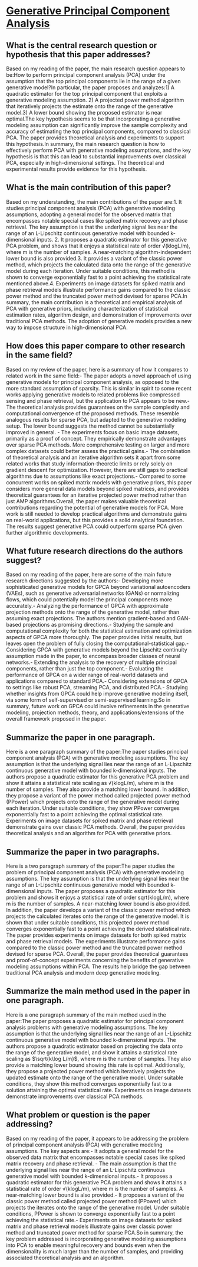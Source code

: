 # [Generative Principal Component Analysis](https://arxiv.org/abs/2203.09693)

## What is the central research question or hypothesis that this paper addresses?

Based on my reading of the paper, the main research question appears to be:How to perform principal component analysis (PCA) under the assumption that the top principal components lie in the range of a given generative model?In particular, the paper proposes and analyzes:1) A quadratic estimator for the top principal component that exploits a generative modeling assumption. 2) A projected power method algorithm that iteratively projects the estimate onto the range of the generative model.3) A lower bound showing the proposed estimator is near optimal.The key hypothesis seems to be that incorporating a generative modeling assumption can significantly improve the sample complexity and accuracy of estimating the top principal components, compared to classical PCA. The paper provides theoretical analysis and experiments to support this hypothesis.In summary, the main research question is how to effectively perform PCA with generative modeling assumptions, and the key hypothesis is that this can lead to substantial improvements over classical PCA, especially in high-dimensional settings. The theoretical and experimental results provide evidence for this hypothesis.


## What is the main contribution of this paper?

Based on my understanding, the main contributions of the paper are:1. It studies principal component analysis (PCA) with generative modeling assumptions, adopting a general model for the observed matrix that encompasses notable special cases like spiked matrix recovery and phase retrieval. The key assumption is that the underlying signal lies near the range of an L-Lipschitz continuous generative model with bounded k-dimensional inputs. 2. It proposes a quadratic estimator for this generative PCA problem, and shows that it enjoys a statistical rate of order √(klogL/m), where m is the number of samples. A near-matching algorithm-independent lower bound is also provided.3. It provides a variant of the classic power method, which projects the calculated data onto the range of the generative model during each iteration. Under suitable conditions, this method is shown to converge exponentially fast to a point achieving the statistical rate mentioned above.4. Experiments on image datasets for spiked matrix and phase retrieval models illustrate performance gains compared to the classic power method and the truncated power method devised for sparse PCA.In summary, the main contribution is a theoretical and empirical analysis of PCA with generative priors, including characterization of statistical estimation rates, algorithm design, and demonstration of improvements over traditional PCA methods. The adoption of generative models provides a new way to impose structure in high-dimensional PCA.


## How does this paper compare to other research in the same field?

Based on my review of the paper, here is a summary of how it compares to related work in the same field:- The paper adopts a novel approach of using generative models for principal component analysis, as opposed to the more standard assumption of sparsity. This is similar in spirit to some recent works applying generative models to related problems like compressed sensing and phase retrieval, but the application to PCA appears to be new.- The theoretical analysis provides guarantees on the sample complexity and computational convergence of the proposed methods. These resemble analogous results for sparse PCA, but adapted to the generative modeling setup. The lower bound suggests the method cannot be substantially improved in general. - The experiments focus on basic image datasets, primarily as a proof of concept. They empirically demonstrate advantages over sparse PCA methods. More comprehensive testing on larger and more complex datasets could better assess the practical gains.- The combination of theoretical analysis and an iterative algorithm sets it apart from some related works that study information-theoretic limits or rely solely on gradient descent for optimization. However, there are still gaps to practical algorithms due to assumptions like exact projections.- Compared to some concurrent works on spiked matrix models with generative priors, this paper considers more general data models beyond spiked matrices, and provides theoretical guarantees for an iterative projected power method rather than just AMP algorithms.Overall, the paper makes valuable theoretical contributions regarding the potential of generative models for PCA. More work is still needed to develop practical algorithms and demonstrate gains on real-world applications, but this provides a solid analytical foundation. The results suggest generative PCA could outperform sparse PCA given further algorithmic developments.


## What future research directions do the authors suggest?

Based on my reading of the paper, here are some of the main future research directions suggested by the authors:- Developing more sophisticated generative models for GPCA beyond variational autoencoders (VAEs), such as generative adversarial networks (GANs) or normalizing flows, which could potentially model the principal components more accurately.- Analyzing the performance of GPCA with approximate projection methods onto the range of the generative model, rather than assuming exact projections. The authors mention gradient-based and GAN-based projections as promising directions.- Studying the sample and computational complexity for both the statistical estimation and optimization aspects of GPCA more thoroughly. The paper provides initial results, but leaves open the problem of fully closing the computational-statistical gap.- Considering GPCA with generative models beyond the Lipschitz continuity assumption made in the paper, to encompass broader classes of neural networks.- Extending the analysis to the recovery of multiple principal components, rather than just the top component.- Evaluating the performance of GPCA on a wider range of real-world datasets and applications compared to standard PCA.- Considering extensions of GPCA to settings like robust PCA, streaming PCA, and distributed PCA.- Studying whether insights from GPCA could help improve generative modeling itself, via some form of self-supervised or semi-supervised learning.So in summary, future work on GPCA could involve refinements in the generative modeling, projection methods, theory, and applications/extensions of the overall framework proposed in the paper.


## Summarize the paper in one paragraph.

Here is a one paragraph summary of the paper:The paper studies principal component analysis (PCA) with generative modeling assumptions. The key assumption is that the underlying signal lies near the range of an L-Lipschitz continuous generative model with bounded k-dimensional inputs. The authors propose a quadratic estimator for this generative PCA problem and show it attains a statistical rate scaling as √(klogL/m), where m is the number of samples. They also provide a matching lower bound. In addition, they propose a variant of the power method called projected power method (PPower) which projects onto the range of the generative model during each iteration. Under suitable conditions, they show PPower converges exponentially fast to a point achieving the optimal statistical rate. Experiments on image datasets for spiked matrix and phase retrieval demonstrate gains over classic PCA methods. Overall, the paper provides theoretical analysis and an algorithm for PCA with generative priors.


## Summarize the paper in two paragraphs.

Here is a two paragraph summary of the paper:The paper studies the problem of principal component analysis (PCA) with generative modeling assumptions. The key assumption is that the underlying signal lies near the range of an L-Lipschitz continuous generative model with bounded k-dimensional inputs. The paper proposes a quadratic estimator for this problem and shows it enjoys a statistical rate of order sqrt(klogL/m), where m is the number of samples. A near-matching lower bound is also provided. In addition, the paper develops a variant of the classic power method which projects the calculated iterates onto the range of the generative model. It is shown that under suitable conditions, this projected power method converges exponentially fast to a point achieving the derived statistical rate.  The paper provides experiments on image datasets for both spiked matrix and phase retrieval models. The experiments illustrate performance gains compared to the classic power method and the truncated power method devised for sparse PCA. Overall, the paper provides theoretical guarantees and proof-of-concept experiments concerning the benefits of generative modeling assumptions within PCA. The results help bridge the gap between traditional PCA analysis and modern deep generative modeling.


## Summarize the main method used in the paper in one paragraph.

Here is a one paragraph summary of the main method used in the paper:The paper proposes a quadratic estimator for principal component analysis problems with generative modeling assumptions. The key assumption is that the underlying signal lies near the range of an L-Lipschitz continuous generative model with bounded k-dimensional inputs. The authors propose a quadratic estimator based on projecting the data onto the range of the generative model, and show it attains a statistical rate scaling as $\sqrt{k\log L/m}$, where m is the number of samples. They also provide a matching lower bound showing this rate is optimal. Additionally, they propose a projected power method which iteratively projects the updated estimate onto the range of the generative model. Under suitable conditions, they show this method converges exponentially fast to a solution attaining the optimal statistical rate. Experiments on image datasets demonstrate improvements over classical PCA methods.


## What problem or question is the paper addressing?

Based on my reading of the paper, it appears to be addressing the problem of principal component analysis (PCA) with generative modeling assumptions. The key aspects are:- It adopts a general model for the observed data matrix that encompasses notable special cases like spiked matrix recovery and phase retrieval. - The main assumption is that the underlying signal lies near the range of an L-Lipschitz continuous generative model with bounded k-dimensional inputs.- It proposes a quadratic estimator for this generative PCA problem and shows it attains a statistical rate of order √(klogL/m), where m is the number of samples. A near-matching lower bound is also provided.- It proposes a variant of the classic power method called projected power method (PPower) which projects the iterates onto the range of the generative model. Under suitable conditions, PPower is shown to converge exponentially fast to a point achieving the statistical rate.- Experiments on image datasets for spiked matrix and phase retrieval models illustrate gains over classic power method and truncated power method for sparse PCA.So in summary, the key problem addressed is incorporating generative modeling assumptions into PCA to enable meaningful recovery and bounds even when the dimensionality is much larger than the number of samples, and providing associated theoretical analysis and an algorithm.

